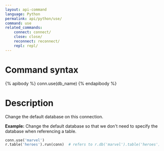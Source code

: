 ```yaml
---
layout: api-command
language: Python
permalink: api/python/use/
command: use
related_commands:
    connect: connect/
    close: close/
    reconnect: reconnect/
    repl: repl/
---
```


# Command syntax #

{% apibody %}
conn.use(db_name)
{% endapibody %}

# Description #

Change the default database on this connection.

__Example:__ Change the default database so that we don't need to
specify the database when referencing a table.

```py
conn.use('marvel')
r.table('heroes').run(conn)  # refers to r.db('marvel').table('heroes')
```
